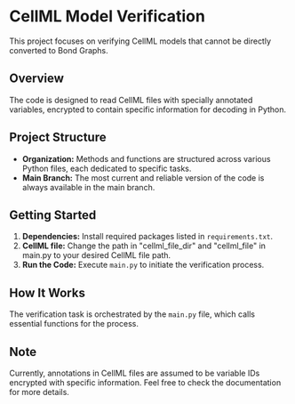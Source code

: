 # CellML Model Verification

This project focuses on verifying CellML models that cannot be directly converted to Bond Graphs.

## Overview

The code is designed to read CellML files with specially annotated variables, encrypted to contain specific information for decoding in Python.

## Project Structure

- **Organization:** Methods and functions are structured across various Python files, each dedicated to specific tasks.
- **Main Branch:** The most current and reliable version of the code is always available in the main branch.

## Getting Started

1. **Dependencies:** Install required packages listed in `requirements.txt`.
2. **CellML file:** Change the path in "cellml_file_dir" and "cellml_file" in main.py to your desired CellML file path.
3. **Run the Code:** Execute `main.py` to initiate the verification process.

## How It Works

The verification task is orchestrated by the `main.py` file, which calls essential functions for the process.

## Note

Currently, annotations in CellML files are assumed to be variable IDs encrypted with specific information. Feel free to check the documentation for more details.

